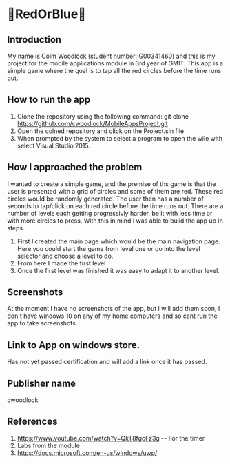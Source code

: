 # 🔴RedOrBlue🔵
## Introduction
My name is Colm Woodlock (student number: G00341460) and this is my project for the mobile applications module in 3rd year of GMIT.
This app is a simple game where the goal is to tap all the red circles before the time runs out.

## How to run the app
1. Clone the repository using the following command: git clone https://github.com/cwoodlock/MobileAppsProject.git
2. Open the colned repository and click on the Project.sln file
3. When prompted by the system to select a program to open the wile with select Visual Studio 2015.

## How I approached the problem
I wanted to create a simple game, and the premise of ths game is that the user is presented with a grid of circles and some of them are red. These red circles would be randomly generated. The user then has a number of seconds to tap/click on each red circle before the time runs out. There are a number of levels each getting progressivly harder, be it with less time or with more circles to press. With this in mind I was able to build the app up in steps. 
1. First I created the main page which would be the main navigation page. Here you could start the game from level one or go into the level selector and choose a level to do.
2. From here I made the first level
3. Once the first level was finished it was easy to adapt it to another level.

## Screenshots
At the moment I have no screenshots of the app, but I will add them soon, I don't have windows 10 on any of my home computers and so cant run the app to take screenshots.

## Link to App on windows store.
Has not yet passed certification and will add a link once it has passed.

## Publisher name
cwoodlock

## References
1. https://www.youtube.com/watch?v=QkT8fgoFz3g -- For the timer
2. Labs from the module
3. https://docs.microsoft.com/en-us/windows/uwp/
